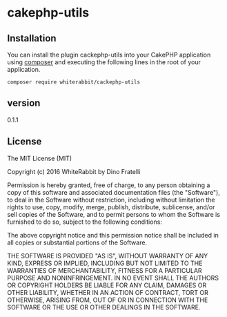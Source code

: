 # cakephp-utils


## Installation

You can install the plugin cackephp-utils into your CakePHP application using [composer](http://getcomposer.org) and executing the
following lines in the root of your application.

```
composer require whiterabbit/cackephp-utils 
```

## version

0.1.1

License
-------

The MIT License (MIT)

Copyright (c) 2016 WhiteRabbit by Dino Fratelli

Permission is hereby granted, free of charge, to any person obtaining a copy
of this software and associated documentation files (the "Software"), to deal
in the Software without restriction, including without limitation the rights
to use, copy, modify, merge, publish, distribute, sublicense, and/or sell
copies of the Software, and to permit persons to whom the Software is
furnished to do so, subject to the following conditions:

The above copyright notice and this permission notice shall be included in all
copies or substantial portions of the Software.

THE SOFTWARE IS PROVIDED "AS IS", WITHOUT WARRANTY OF ANY KIND, EXPRESS OR
IMPLIED, INCLUDING BUT NOT LIMITED TO THE WARRANTIES OF MERCHANTABILITY,
FITNESS FOR A PARTICULAR PURPOSE AND NONINFRINGEMENT. IN NO EVENT SHALL THE
AUTHORS OR COPYRIGHT HOLDERS BE LIABLE FOR ANY CLAIM, DAMAGES OR OTHER
LIABILITY, WHETHER IN AN ACTION OF CONTRACT, TORT OR OTHERWISE, ARISING FROM,
OUT OF OR IN CONNECTION WITH THE SOFTWARE OR THE USE OR OTHER DEALINGS IN THE
SOFTWARE.
